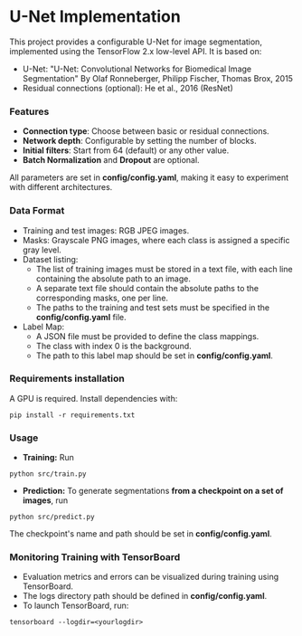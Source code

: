 # U-Net Implementation
This project provides a configurable U-Net for image segmentation, implemented using the TensorFlow 2.x low-level API. It is based on:

- U-Net: "U-Net: Convolutional Networks for Biomedical Image Segmentation" By Olaf Ronneberger, Philipp Fischer, Thomas Brox, 2015
- Residual connections (optional): He et al., 2016 (ResNet)

### Features

- **Connection type**: Choose between basic or residual connections.
- **Network depth**: Configurable by setting the number of blocks.
- **Initial filters**: Start from 64 (default) or any other value.
- **Batch Normalization** and **Dropout** are optional.

All parameters are set in **config/config.yaml**, making it easy to experiment with different architectures.

### Data Format

- Training and test images: RGB JPEG images.
- Masks: Grayscale PNG images, where each class is assigned a specific gray level.
- Dataset listing:
    - The list of training images must be stored in a text file, with each line containing the absolute path to an image.
    - A separate text file should contain the absolute paths to the corresponding masks, one per line.
    - The paths to the training and test sets must be specified in the **config/config.yaml** file.
- Label Map:
    - A JSON file must be provided to define the class mappings.
    - The class with index 0 is the background.
    - The path to this label map should be set in **config/config.yaml**.
### Requirements installation

A GPU is required. Install dependencies with:
```
pip install -r requirements.txt
```
### Usage

- **Training:** Run 
```
python src/train.py
```
- **Prediction:** To generate segmentations **from a checkpoint on a set of images**, run 
```
python src/predict.py
``` 
The checkpoint's name and path should be set in **config/config.yaml**.

### Monitoring Training with TensorBoard

- Evaluation metrics and errors can be visualized during training using TensorBoard.
- The logs directory path should be defined in **config/config.yaml**.
- To launch TensorBoard, run:
```
tensorboard --logdir=<yourlogdir>
```